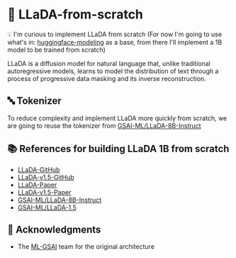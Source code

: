 # 🚀 LLaDA-from-scratch

💡 I'm curious to implement LLaDA from scratch (For now I'm going to use what's in: [huggingface-modeling](https://huggingface.co/GSAI-ML/LLaDA-8B-Instruct/blob/main/modeling_llada.py) as a base, from there I'll implement a 1B model to be trained from scratch)

LLaDA is a diffusion model for natural language that, unlike traditional autoregressive models, learns to model the distribution of text through a process of progressive data masking and its inverse reconstruction.

## 🔤 Tokenizer

To reduce complexity and implement LLaDA more quickly from scratch, we are going to reuse the tokenizer from [GSAI-ML/LLaDA-8B-Instruct](https://huggingface.co/GSAI-ML/LLaDA-8B-Instruct)

## 📚 References for building LLaDA 1B from scratch

- [LLaDA-GitHub](https://github.com/ML-GSAI/LLaDA)
- [LLaDA-v1.5-GitHub](https://github.com/ML-GSAI/LLaDA-1.5)
- [LLaDA-Paper](https://arxiv.org/abs/2502.09992)
- [LLaDA-v1.5-Paper](https://arxiv.org/abs/2505.19223)
- [GSAI-ML/LLaDA-8B-Instruct](https://huggingface.co/GSAI-ML/LLaDA-8B-Instruct/tree/main)
- [GSAI-ML/LLaDA-1.5](https://huggingface.co/GSAI-ML/LLaDA-1.5/tree/main)

## 🙏 Acknowledgments

- The [ML-GSAI](https://github.com/ML-GSAI) team for the original architecture